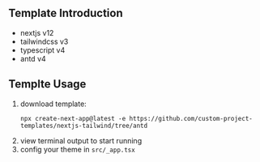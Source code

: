 ## Template Introduction

- nextjs v12
- tailwindcss v3
- typescript v4
- antd v4

## Templte Usage
1. download template:
    ```shell
    npx create-next-app@latest -e https://github.com/custom-project-templates/nextjs-tailwind/tree/antd
    ```
2. view terminal output to start running
3. config your theme in `src/_app.tsx` 
